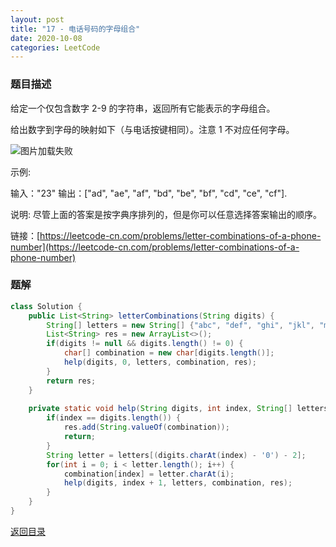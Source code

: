 ```yaml
---
layout: post
title: "17 - 电话号码的字母组合"
date: 2020-10-08
categories: LeetCode
---
```


### **题目描述**
给定一个仅包含数字 2-9 的字符串，返回所有它能表示的字母组合。

给出数字到字母的映射如下（与电话按键相同）。注意 1 不对应任何字母。

![图片加载失败](https://maxwell-blog.cn/image/letterCombinations.png)

示例:

输入："23"
输出：["ad", "ae", "af", "bd", "be", "bf", "cd", "ce", "cf"].  

说明:
尽管上面的答案是按字典序排列的，但是你可以任意选择答案输出的顺序。


链接：[https://leetcode-cn.com/problems/letter-combinations-of-a-phone-number](https://leetcode-cn.com/problems/letter-combinations-of-a-phone-number)



### **题解**
``` java
class Solution {
    public List<String> letterCombinations(String digits) {
        String[] letters = new String[] {"abc", "def", "ghi", "jkl", "mno", "pqrs", "tuv", "wxyz"};
        List<String> res = new ArrayList<>();
        if(digits != null && digits.length() != 0) {
            char[] combination = new char[digits.length()];
            help(digits, 0, letters, combination, res);
        }
        return res;
    }
    
    private static void help(String digits, int index, String[] letters, char[] combination, List<String> res) {
        if(index == digits.length()) {
            res.add(String.valueOf(combination));
            return;
        }
        String letter = letters[(digits.charAt(index) - '0') - 2];
        for(int i = 0; i < letter.length(); i++) {
            combination[index] = letter.charAt(i);
            help(digits, index + 1, letters, combination, res);
        }
    }
}
```





[返回目录](https://maxwell-blog.cn/leetcode/2020/10/08/leetcode.html)